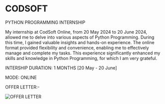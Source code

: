# CODSOFT
PYTHON PROGRAMMING INTERNSHIP

My internship at CodSoft Online, from 20 May 2024 to 20 June 2024, allowed me to delve into various aspects of Python Programming. During this time, I gained valuable insights and hands-on experience. The online format provided flexibility and convenience, enabling me to effectively manage and complete my tasks. This experience significantly enhanced my skills and knowledge in Python Programming, for which I am very grateful.

INTERSHIP DURATION: 1 MONTHS [20 May - 20 June]

MODE: ONLINE

OFFER LETTER:-

![OFFER LETTER](https://github.com/dhairya-gayakwad/CODSOFT/assets/170263438/1b22b8e4-425c-4b12-9278-010f9d9797e9)


